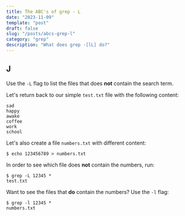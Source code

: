 ```yaml
---
title: The ABC's of grep - L
date: "2023-11-09"
template: "post"
draft: false
slug: "/posts/abcs-grep-l"
category: "grep"
description: "What does grep -[lL] do?"
---
```

J
--
Use the `-L` flag to list the files that does **not** contain the search term.

Let's return back to our simple `test.txt` file with the following content:
```
sad
happy
awake
coffee
work
school
```

Let's also create a file `numbers.txt` with different content:
```
$ echo 123456789 > numbers.txt
```

In order to see which file does **not** contain the numbers, run:
```
$ grep -L 12345 *
test.txt
```

Want to see the files that **do** contain the numbers? Use the `-l` flag:
```
$ grep -l 12345 *
numbers.txt
```